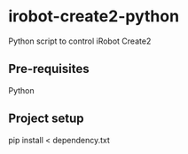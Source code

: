 # irobot-create2-python
Python script to control iRobot Create2

## Pre-requisites
Python

## Project setup
pip install < dependency.txt
